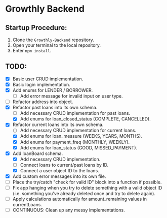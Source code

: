 # Growthly Backend

## Startup Procedure:

1. Clone the `Growthly-Backend` repository.
2. Open your terminal to the local repository.
3. Enter `npm install`.

## TODO:

- [x] Basic user CRUD implementation.
- [x] Basic login implementation.
- [x] Add enums for LENDER / BORROWER.
  - [ ] Add error message for invalid input on user type.
- [ ] Refactor address into object.
- [x] Refactor past loans into its own schema.
  - [ ] Add necessary CRUD implementation for past loans.
  - [x] Add enums for loan_closed_status (COMPLETE, CANCELLED).
- [x] Refactor current loans into its own schema.
  - [ ] Add necessary CRUD implementation for current loans.
  - [x] Add enums for loan_measure (WEEKS, YEARS, MONTHS).
  - [x] Add enums for payment_freq (MONTHLY, WEEKLY).
  - [x] Add enums for loan_status (GOOD, MISSED_PAYMENT).
- [x] Add loanBoard schema.
  - [x] Add necessary CRUD implementation.
  - [ ] Connect loans to current/past loans by ID.
  - [x] Connect a user object ID to the loans.
- [x] Add custom error messages into its own file.
- [ ] Place the try/catch "check for valid ID" block into a function if possible.
- [ ] Fix app hanging when you try to delete something with a valid object ID (i.e. something you've already deleted once and try to delete again).
- [ ] Apply calculations automatically for amount_remaining values in currentLoans.
- [ ] CONTINUOUS: Clean up any messy implementations.
